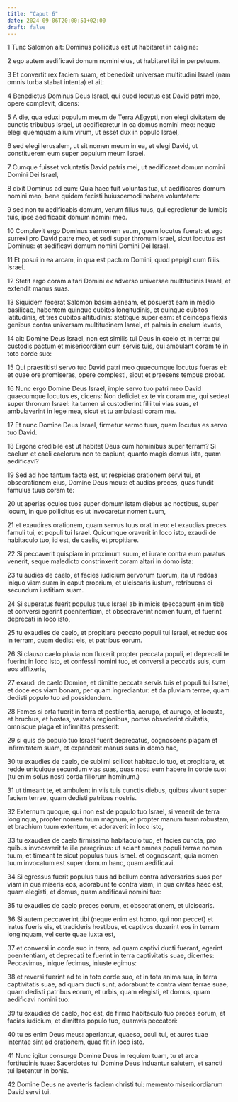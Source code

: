 ```yaml
---
title: "Caput 6"
date: 2024-09-06T20:00:51+02:00
draft: false
---
```



1 Tunc Salomon ait: Dominus pollicitus est ut habitaret in caligine:

2 ego autem aedificavi domum nomini eius, ut habitaret ibi in perpetuum.

3 Et convertit rex faciem suam, et benedixit universae multitudini Israel (nam omnis turba stabat intenta) et ait:

4 Benedictus Dominus Deus Israel, qui quod locutus est David patri meo, opere complevit, dicens:

5 A die, qua eduxi populum meum de Terra AEgypti, non elegi civitatem de cunctis tribubus Israel, ut aedificaretur in ea domus nomini meo: neque elegi quemquam alium virum, ut esset dux in populo Israel,

6 sed elegi Ierusalem, ut sit nomen meum in ea, et elegi David, ut constituerem eum super populum meum Israel.

7 Cumque fuisset voluntatis David patris mei, ut aedificaret domum nomini Domini Dei Israel,

8 dixit Dominus ad eum: Quia haec fuit voluntas tua, ut aedificares domum nomini meo, bene quidem fecisti huiuscemodi habere voluntatem:

9 sed non tu aedificabis domum, verum filius tuus, qui egredietur de lumbis tuis, ipse aedificabit domum nomini meo.

10 Complevit ergo Dominus sermonem suum, quem locutus fuerat: et ego surrexi pro David patre meo, et sedi super thronum Israel, sicut locutus est Dominus: et aedificavi domum nomini Domini Dei Israel.

11 Et posui in ea arcam, in qua est pactum Domini, quod pepigit cum filiis Israel.

12 Stetit ergo coram altari Domini ex adverso universae multitudinis Israel, et extendit manus suas.

13 Siquidem fecerat Salomon basim aeneam, et posuerat eam in medio basilicae, habentem quinque cubitos longitudinis, et quinque cubitos latitudinis, et tres cubitos altitudinis: stetitque super eam: et deinceps flexis genibus contra universam multitudinem Israel, et palmis in caelum levatis,

14 ait: Domine Deus Israel, non est similis tui Deus in caelo et in terra: qui custodis pactum et misericordiam cum servis tuis, qui ambulant coram te in toto corde suo:

15 Qui praestitisti servo tuo David patri meo quaecumque locutus fueras ei: et quae ore promiseras, opere complesti, sicut et praesens tempus probat.

16 Nunc ergo Domine Deus Israel, imple servo tuo patri meo David quaecumque locutus es, dicens: Non deficiet ex te vir coram me, qui sedeat super thronum Israel: ita tamen si custodierint filii tui vias suas, et ambulaverint in lege mea, sicut et tu ambulasti coram me.

17 Et nunc Domine Deus Israel, firmetur sermo tuus, quem locutus es servo tuo David.

18 Ergone credibile est ut habitet Deus cum hominibus super terram? Si caelum et caeli caelorum non te capiunt, quanto magis domus ista, quam aedificavi?

19 Sed ad hoc tantum facta est, ut respicias orationem servi tui, et obsecrationem eius, Domine Deus meus: et audias preces, quas fundit famulus tuus coram te:

20 ut aperias oculos tuos super domum istam diebus ac noctibus, super locum, in quo pollicitus es ut invocaretur nomen tuum,

21 et exaudires orationem, quam servus tuus orat in eo: et exaudias preces famuli tui, et populi tui Israel. Quicumque oraverit in loco isto, exaudi de habitaculo tuo, id est, de caelis, et propitiare.

22 Si peccaverit quispiam in proximum suum, et iurare contra eum paratus venerit, seque maledicto constrinxerit coram altari in domo ista:

23 tu audies de caelo, et facies iudicium servorum tuorum, ita ut reddas iniquo viam suam in caput proprium, et ulciscaris iustum, retribuens ei secundum iustitiam suam.

24 Si superatus fuerit populus tuus Israel ab inimicis (peccabunt enim tibi) et conversi egerint poenitentiam, et obsecraverint nomen tuum, et fuerint deprecati in loco isto,

25 tu exaudies de caelo, et propitiare peccato populi tui Israel, et reduc eos in terram, quam dedisti eis, et patribus eorum.

26 Si clauso caelo pluvia non fluxerit propter peccata populi, et deprecati te fuerint in loco isto, et confessi nomini tuo, et conversi a peccatis suis, cum eos afflixeris,

27 exaudi de caelo Domine, et dimitte peccata servis tuis et populi tui Israel, et doce eos viam bonam, per quam ingrediantur: et da pluviam terrae, quam dedisti populo tuo ad possidendum.

28 Fames si orta fuerit in terra et pestilentia, aerugo, et aurugo, et locusta, et bruchus, et hostes, vastatis regionibus, portas obsederint civitatis, omnisque plaga et infirmitas presserit:

29 si quis de populo tuo Israel fuerit deprecatus, cognoscens plagam et infirmitatem suam, et expanderit manus suas in domo hac,

30 tu exaudies de caelo, de sublimi scilicet habitaculo tuo, et propitiare, et redde unicuique secundum vias suas, quas nosti eum habere in corde suo: (tu enim solus nosti corda filiorum hominum.)

31 ut timeant te, et ambulent in viis tuis cunctis diebus, quibus vivunt super faciem terrae, quam dedisti patribus nostris.

32 Externum quoque, qui non est de populo tuo Israel, si venerit de terra longinqua, propter nomen tuum magnum, et propter manum tuam robustam, et brachium tuum extentum, et adoraverit in loco isto,

33 tu exaudies de caelo firmissimo habitaculo tuo, et facies cuncta, pro quibus invocaverit te ille peregrinus: ut sciant omnes populi terrae nomen tuum, et timeant te sicut populus tuus Israel. et cognoscant, quia nomen tuum invocatum est super domum hanc, quam aedificavi.

34 Si egressus fuerit populus tuus ad bellum contra adversarios suos per viam in qua miseris eos, adorabunt te contra viam, in qua civitas haec est, quam elegisti, et domus, quam aedificavi nomini tuo:

35 tu exaudies de caelo preces eorum, et obsecrationem, et ulciscaris.

36 Si autem peccaverint tibi (neque enim est homo, qui non peccet) et iratus fueris eis, et tradideris hostibus, et captivos duxerint eos in terram longinquam, vel certe quae iuxta est,

37 et conversi in corde suo in terra, ad quam captivi ducti fuerant, egerint poenitentiam, et deprecati te fuerint in terra captivitatis suae, dicentes: Peccavimus, inique fecimus, iniuste egimus:

38 et reversi fuerint ad te in toto corde suo, et in tota anima sua, in terra captivitatis suae, ad quam ducti sunt, adorabunt te contra viam terrae suae, quam dedisti patribus eorum, et urbis, quam elegisti, et domus, quam aedificavi nomini tuo:

39 tu exaudies de caelo, hoc est, de firmo habitaculo tuo preces eorum, et facias iudicium, et dimittas populo tuo, quamvis peccatori:

40 tu es enim Deus meus: aperiantur, quaeso, oculi tui, et aures tuae intentae sint ad orationem, quae fit in loco isto.

41 Nunc igitur consurge Domine Deus in requiem tuam, tu et arca fortitudinis tuae: Sacerdotes tui Domine Deus induantur salutem, et sancti tui laetentur in bonis.

42 Domine Deus ne averteris faciem christi tui: memento misericordiarum David servi tui.


